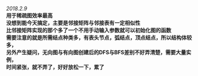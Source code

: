 
*2018.2.9*           
**用于稀疏图效率最高       
没想到能今天搞定，主要是邻接矩阵与邻接表有一定相似性         
比邻接矩阵实现的那个多了一个不用手动输入参数就可以初始化图的函数          
需要注意的就是所需结点种类多，有表头节点，弧结点，顶点结点，所以结构体较多，          
另外产生疑问，无向图与有向图创建后的DFS与BFS差别不好弄清楚，需要大量实例，        
时间紧张，就不弄了，好好放松一下，累了**         

